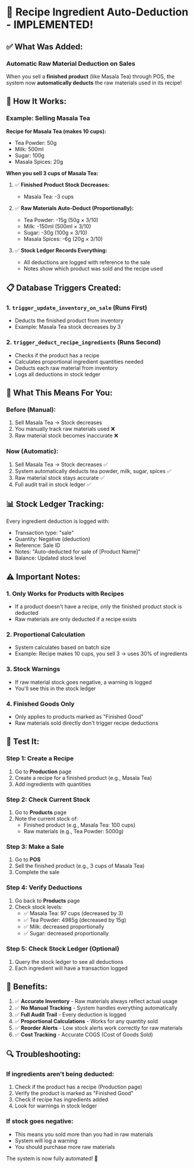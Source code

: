 # 🎯 Recipe Ingredient Auto-Deduction - IMPLEMENTED!

## ✅ What Was Added:

### Automatic Raw Material Deduction on Sales
When you sell a **finished product** (like Masala Tea) through POS, the system now **automatically deducts** the raw materials used in its recipe!

## 🔄 How It Works:

### Example: Selling Masala Tea

**Recipe for Masala Tea (makes 10 cups):**
- Tea Powder: 50g
- Milk: 500ml
- Sugar: 100g
- Masala Spices: 20g

**When you sell 3 cups of Masala Tea:**

1. ✅ **Finished Product Stock Decreases:**
   - Masala Tea: -3 cups

2. ✅ **Raw Materials Auto-Deduct (Proportionally):**
   - Tea Powder: -15g (50g × 3/10)
   - Milk: -150ml (500ml × 3/10)
   - Sugar: -30g (100g × 3/10)
   - Masala Spices: -6g (20g × 3/10)

3. ✅ **Stock Ledger Records Everything:**
   - All deductions are logged with reference to the sale
   - Notes show which product was sold and the recipe used

## 📋 Database Triggers Created:

### 1. `trigger_update_inventory_on_sale` (Runs First)
- Deducts the finished product from inventory
- Example: Masala Tea stock decreases by 3

### 2. `trigger_deduct_recipe_ingredients` (Runs Second)
- Checks if the product has a recipe
- Calculates proportional ingredient quantities needed
- Deducts each raw material from inventory
- Logs all deductions in stock ledger

## 🎯 What This Means For You:

### Before (Manual):
1. Sell Masala Tea → Stock decreases
2. You manually track raw materials used ❌
3. Raw material stock becomes inaccurate ❌

### Now (Automatic):
1. Sell Masala Tea → Stock decreases ✅
2. System automatically deducts tea powder, milk, sugar, spices ✅
3. Raw material stock stays accurate ✅
4. Full audit trail in stock ledger ✅

## 📊 Stock Ledger Tracking:

Every ingredient deduction is logged with:
- Transaction type: "sale"
- Quantity: Negative (deduction)
- Reference: Sale ID
- Notes: "Auto-deducted for sale of [Product Name]"
- Balance: Updated stock level

## ⚠️ Important Notes:

### 1. Only Works for Products with Recipes
- If a product doesn't have a recipe, only the finished product stock is deducted
- Raw materials are only deducted if a recipe exists

### 2. Proportional Calculation
- System calculates based on batch size
- Example: Recipe makes 10 cups, you sell 3 → uses 30% of ingredients

### 3. Stock Warnings
- If raw material stock goes negative, a warning is logged
- You'll see this in the stock ledger

### 4. Finished Goods Only
- Only applies to products marked as "Finished Good"
- Raw materials sold directly don't trigger recipe deductions

## 🧪 Test It:

### Step 1: Create a Recipe
1. Go to **Production** page
2. Create a recipe for a finished product (e.g., Masala Tea)
3. Add ingredients with quantities

### Step 2: Check Current Stock
1. Go to **Products** page
2. Note the current stock of:
   - Finished product (e.g., Masala Tea: 100 cups)
   - Raw materials (e.g., Tea Powder: 5000g)

### Step 3: Make a Sale
1. Go to **POS**
2. Sell the finished product (e.g., 3 cups of Masala Tea)
3. Complete the sale

### Step 4: Verify Deductions
1. Go back to **Products** page
2. Check stock levels:
   - ✅ Masala Tea: 97 cups (decreased by 3)
   - ✅ Tea Powder: 4985g (decreased by 15g)
   - ✅ Milk: decreased proportionally
   - ✅ Sugar: decreased proportionally

### Step 5: Check Stock Ledger (Optional)
1. Query the stock ledger to see all deductions
2. Each ingredient will have a transaction logged

## 🎉 Benefits:

1. ✅ **Accurate Inventory** - Raw materials always reflect actual usage
2. ✅ **No Manual Tracking** - System handles everything automatically
3. ✅ **Full Audit Trail** - Every deduction is logged
4. ✅ **Proportional Calculations** - Works for any quantity sold
5. ✅ **Reorder Alerts** - Low stock alerts work correctly for raw materials
6. ✅ **Cost Tracking** - Accurate COGS (Cost of Goods Sold)

## 🔍 Troubleshooting:

### If ingredients aren't being deducted:
1. Check if the product has a recipe (Production page)
2. Verify the product is marked as "Finished Good"
3. Check if recipe has ingredients added
4. Look for warnings in stock ledger

### If stock goes negative:
- This means you sold more than you had in raw materials
- System will log a warning
- You should purchase more raw materials

The system is now fully automated! 🚀
